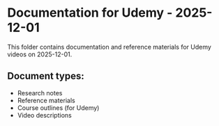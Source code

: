 # Documentation for Udemy - 2025-12-01

This folder contains documentation and reference materials for Udemy videos on 2025-12-01.

## Document types:
- Research notes
- Reference materials
- Course outlines (for Udemy)
- Video descriptions

